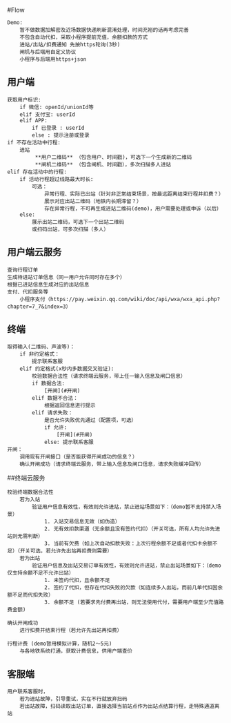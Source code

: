 #Flow

	Demo: 
		暂不做数据加解密及近场数据快递刷新混淆处理，时间充裕的话再考虑完善
		不包含自动代扣，采取小程序提前充值，余额扣款的方式
		进站/出站/扣费通知 先按https轮询(3秒)
		闸机与后端用自定义协议
		小程序与后端用https+json

## 用户端

	获取用户标识:
		if 微信: openId/unionId等
		elif 支付宝: userId
		elif APP:
			if 已登录 : userId
			else : 提示注册或登录
	if 不存在活动中行程:
		进站
			 **用户二维码** （包含用户、时间戳)，可选下一个生成新的二维码
			 **闸机二维码** （包含闸机、时间戳），多次扫描多人进站
	elif 存在活动中的行程:
		if 活动行程超过线路最大时长:
			可选：
				异常行程、实际已出站（针对非正常结束场景，按最远距离结束行程并扣费？）
				展示对应出站二维码（地铁内长期滞留？）
				存在异常行程，不可再生成进站二维码(demo)，用户需要处理或申诉（以后）
		else:
			展示出站二维码，可选下一个出站二维码
			或扫码出站，可多次扫描（多人）
## 用户端云服务

	查询行程订单
	生成待进站订单信息（同一用户允许同时存在多个）
	根据已进站信息生成对应的出站信息
	支付、代扣服务等
		小程序支付（https://pay.weixin.qq.com/wiki/doc/api/wxa/wxa_api.php?chapter=7_7&index=3）

## 终端

	取得输入(二维码、声波等)：
		if 非约定格式：
			提示联系客服
		elif 约定格式(x秒内多数据交叉验证):
			校验数据合法性（请求终端云服务，带上任一输入信息及闸口信息）
			if 数据合法:
				[开闸](#开闸)
			elif 数据不合法：
				根据返回信息进行提示
			elif 请求失败：
				是否允许失败优先通过（配置项，可选）
				if 允许: 
					[开闸](#开闸)
				else: 提示联系客服 
	开闸：
		调用现有开闸接口（是否能获得开闸成功的信息？）
		确认开闸成功（请求终端云服务，带上输入信息及闸口信息，请求失败缓冲回传）

##终端云服务

	校验终端数据合法性
		若为入站
			验证用户信息有效性，有效则允许进站，禁止进站场景如下：（demo暂不支持禁入场景）
				1. 入站交易信息无效（如伪造）
				2. 无有效扣款渠道（无余额且没有签约代扣）（开关可选，所有人均允许先进站则无需判断）
				3. 当前有欠费（如上次自动扣款失败：上次行程余额不足或者代扣卡余额不足）（开关可选，若允许先出站再扣费则需要）
		若为出站
			验证用户信息及出站交易订单有效性，有效则允许进站，禁止出站场景如下：（demo仅支持余额不足不允许出站）
				1. 未签约代扣，且余额不足
				2. 签约了代扣，但存在代扣失败的欠款（如连续多人出站，而前几单代扣因余额不足而代扣失败）
				3. 余额不足 (若要求先付费再出站，则无法使用代付，需要用户端至少充值路费金额)
	
	确认开闸成功
		进行扣费并结束行程（若允许先出站再扣费）
		
	行程计费 (demo暂用模拟计算，随机2～5元)
		与各地铁系统打通，获取计费信息，供用户端查价
	
		

## 客服端

	用户联系客服时，
		若为进站故障，引导重试，实在不行就放弃扫码
		若出站故障，扫码读取出站订单，直接选择当前站点作为出站点结算行程，走特殊通道离站
